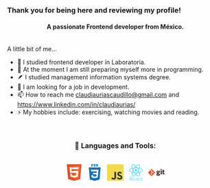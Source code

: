 ### Thank you for being here and reviewing my profile! 

<h4 align="center">A passionate Frontend developer from México. </h4><br>
<!--
**Clau2210/Clau2210** is a ✨ _special_ ✨ repository because its `README.md` (this file) appears on your GitHub profile.
-->
A little bit of me...

- 🔭 I studied frontend developer in Laboratoria.
- 🌱 At the moment I am still preparing myself more in programming.
- 🪶 I studied management information systems degree.
- 👯 I am looking for a job in development.
- 📫 How to reach me claudiauriascaudillo@gmail.com and https://www.linkedin.com/in/claudiaurias/
- ⚡ My hobbies include: exercising, watching movies and reading.

<br>
<div align="center">
    <h3>🔨 Languages and Tools:</h3><br>
    <div>
        <img src="https://github.com/devicons/devicon/blob/master/icons/html5/html5-original.svg" title="HTML5" alt="HTML" width="40" height="40"/>&nbsp;
        <img src="https://github.com/devicons/devicon/blob/master/icons/css3/css3-plain-wordmark.svg"  title="CSS3" alt="CSS" width="40" height="40"/>&nbsp;
        <img src="https://github.com/devicons/devicon/blob/master/icons/javascript/javascript-original.svg" title="JavaScript" alt="JavaScript" width="40" height="40"/>&nbsp;
        <img src="https://github.com/devicons/devicon/blob/master/icons/react/react-original-wordmark.svg" title="React" alt="React" width="40" height="40"/>&nbsp;
        <img src="https://github.com/devicons/devicon/blob/master/icons/git/git-original-wordmark.svg" title="Git" **alt="Git" width="40" height="40"/>
      </div>
</div>
